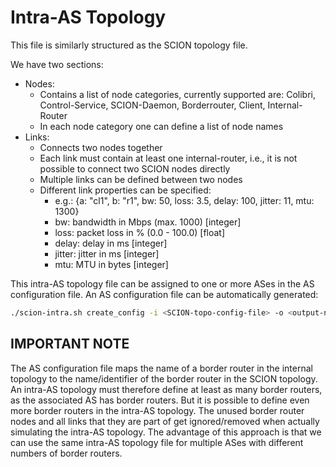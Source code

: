 # Intra-AS Topology

This file is similarly structured as the SCION topology file.

We have two sections:

- Nodes:
    - Contains a list of node categories, currently supported are:
        Colibri, Control-Service, SCION-Daemon, Borderrouter, Client, Internal-Router
    - In each node category one can define a list of node names
- Links:
    - Connects two nodes together
    - Each link must contain at least one internal-router,
    i.e., it is not possible to connect two SCION nodes directly
    - Multiple links can be defined between two nodes
    - Different link properties can be specified:
        - e.g.: {a: "cl1", b: "r1", bw: 50, loss: 3.5, delay: 100, jitter: 11, mtu: 1300}
        - bw: bandwidth in Mbps (max. 1000) [integer]
        - loss: packet loss in % (0.0 - 100.0) [float]
        - delay: delay in ms [integer]
        - jitter: jitter in ms [integer]
        - mtu: MTU in bytes [integer]

This intra-AS topology file can be assigned to one or more ASes in the AS configuration file.
An AS configuration file can be automatically generated:

```bash
./scion-intra.sh create_config -i <SCION-topo-config-file> -o <output-name-AS-config-file> -t <custom-intra-AS-topology-file>
```

## IMPORTANT NOTE

The AS configuration file maps the name of a border router in the internal topology
to the name/identifier of the border router in the SCION topology.
An intra-AS topology must therefore define at least as many border routers,
as the associated AS has border routers.
But it is possible to define even more border routers in the intra-AS topology.
The unused border router nodes and all links that they are part of get ignored/removed
when actually simulating the intra-AS topology.
The advantage of this approach is that we can use the same intra-AS topology file
for multiple ASes with different numbers of border routers.
